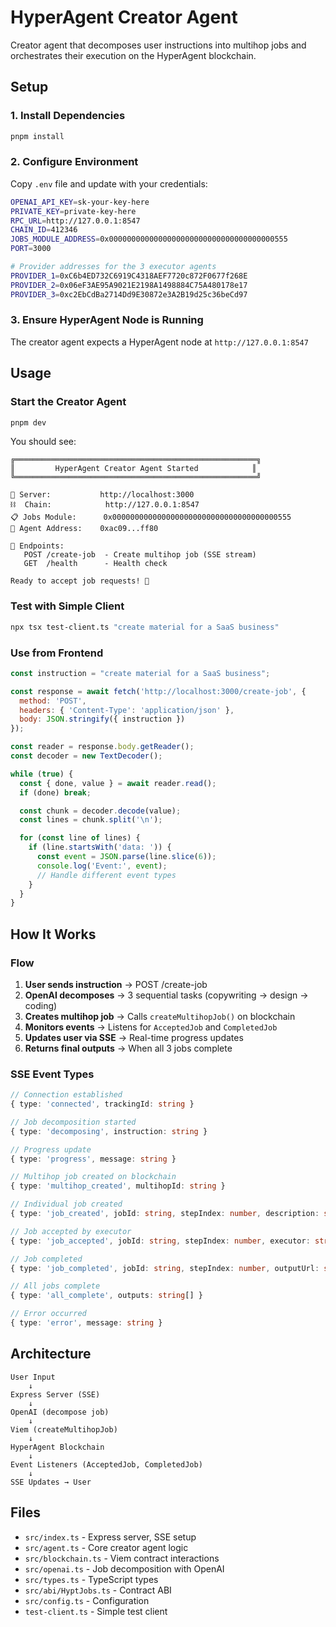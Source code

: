 # HyperAgent Creator Agent

Creator agent that decomposes user instructions into multihop jobs and orchestrates their execution on the HyperAgent blockchain.

## Setup

### 1. Install Dependencies

```bash
pnpm install
```

### 2. Configure Environment

Copy `.env` file and update with your credentials:

```bash
OPENAI_API_KEY=sk-your-key-here
PRIVATE_KEY=private-key-here
RPC_URL=http://127.0.0.1:8547
CHAIN_ID=412346
JOBS_MODULE_ADDRESS=0x0000000000000000000000000000000000000555
PORT=3000

# Provider addresses for the 3 executor agents
PROVIDER_1=0xC6b4ED732C6919C4318AEF7720c872F0677f268E
PROVIDER_2=0x06eF3AE95A9021E2198A1498884C75A480178e17
PROVIDER_3=0xc2EbCdBa2714Dd9E30872e3A2B19d25c36beCd97
```

### 3. Ensure HyperAgent Node is Running

The creator agent expects a HyperAgent node at `http://127.0.0.1:8547`

## Usage

### Start the Creator Agent

```bash
pnpm dev
```

You should see:

```
╔══════════════════════════════════════════════════════╗
║         HyperAgent Creator Agent Started            ║
╚══════════════════════════════════════════════════════╝

🚀 Server:           http://localhost:3000
⛓️  Chain:            http://127.0.0.1:8547
📋 Jobs Module:      0x0000000000000000000000000000000000000555
👤 Agent Address:    0xac09...ff80

📡 Endpoints:
   POST /create-job  - Create multihop job (SSE stream)
   GET  /health      - Health check

Ready to accept job requests! 🎉
```

### Test with Simple Client

```bash
npx tsx test-client.ts "create material for a SaaS business"
```

### Use from Frontend

```javascript
const instruction = "create material for a SaaS business";

const response = await fetch('http://localhost:3000/create-job', {
  method: 'POST',
  headers: { 'Content-Type': 'application/json' },
  body: JSON.stringify({ instruction })
});

const reader = response.body.getReader();
const decoder = new TextDecoder();

while (true) {
  const { done, value } = await reader.read();
  if (done) break;

  const chunk = decoder.decode(value);
  const lines = chunk.split('\n');

  for (const line of lines) {
    if (line.startsWith('data: ')) {
      const event = JSON.parse(line.slice(6));
      console.log('Event:', event);
      // Handle different event types
    }
  }
}
```

## How It Works

### Flow

1. **User sends instruction** → POST /create-job
2. **OpenAI decomposes** → 3 sequential tasks (copywriting → design → coding)
3. **Creates multihop job** → Calls `createMultihopJob()` on blockchain
4. **Monitors events** → Listens for `AcceptedJob` and `CompletedJob`
5. **Updates user via SSE** → Real-time progress updates
6. **Returns final outputs** → When all 3 jobs complete

### SSE Event Types

```typescript
// Connection established
{ type: 'connected', trackingId: string }

// Job decomposition started
{ type: 'decomposing', instruction: string }

// Progress update
{ type: 'progress', message: string }

// Multihop job created on blockchain
{ type: 'multihop_created', multihopId: string }

// Individual job created
{ type: 'job_created', jobId: string, stepIndex: number, description: string }

// Job accepted by executor
{ type: 'job_accepted', jobId: string, stepIndex: number, executor: string }

// Job completed
{ type: 'job_completed', jobId: string, stepIndex: number, outputUrl: string }

// All jobs complete
{ type: 'all_complete', outputs: string[] }

// Error occurred
{ type: 'error', message: string }
```

## Architecture

```
User Input
    ↓
Express Server (SSE)
    ↓
OpenAI (decompose job)
    ↓
Viem (createMultihopJob)
    ↓
HyperAgent Blockchain
    ↓
Event Listeners (AcceptedJob, CompletedJob)
    ↓
SSE Updates → User
```

## Files

- `src/index.ts` - Express server, SSE setup
- `src/agent.ts` - Core creator agent logic
- `src/blockchain.ts` - Viem contract interactions
- `src/openai.ts` - Job decomposition with OpenAI
- `src/types.ts` - TypeScript types
- `src/abi/HyptJobs.ts` - Contract ABI
- `src/config.ts` - Configuration
- `test-client.ts` - Simple test client
